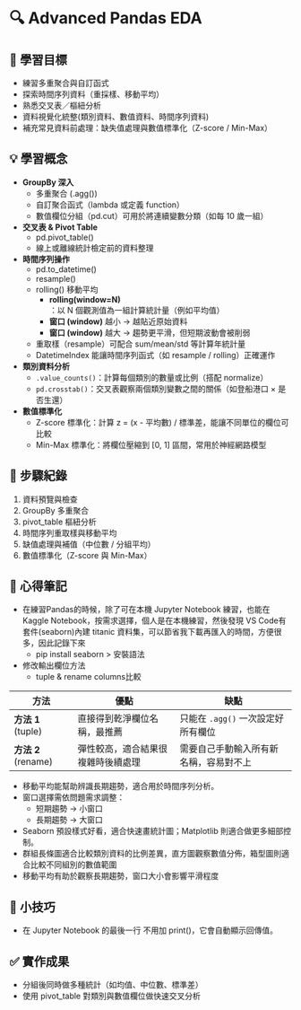 # 🔍 Advanced Pandas EDA

## 🎯 學習目標
- 練習多重聚合與自訂函式  
- 探索時間序列資料（重採樣、移動平均）  
- 熟悉交叉表／樞紐分析  
- 資料視覺化統整(類別資料、數值資料、時間序列資料)  
- 補充常見資料前處理：缺失值處理與數值標準化（Z-score / Min-Max）

## 💡 學習概念
- **GroupBy 深入**  
    - 多重聚合 (.agg())  
    - 自訂聚合函式（lambda 或定義 function）
    - 數值欄位分組（pd.cut）可用於將連續變數分類（如每 10 歲一組）
- **交叉表 & Pivot Table**  
    - pd.pivot_table() 
    - 線上或離線統計檢定前的資料整理
- **時間序列操作**  
    - pd.to_datetime()
    - resample()
    - rolling() 移動平均
        - **rolling(window=N)**：以 N 個觀測值為一組計算統計量（例如平均值）
        - **窗口 (window)** 越小 → 越貼近原始資料
        - **窗口 (window)** 越大 → 趨勢更平滑，但短期波動會被削弱
    - 重取樣（resample）可配合 sum/mean/std 等計算年統計量
    - DatetimeIndex 能讓時間序列函式（如 resample / rolling）正確運作
- **類別資料分析**
    - `.value_counts()`：計算每個類別的數量或比例（搭配 normalize）
    - `pd.crosstab()`：交叉表觀察兩個類別變數之間的關係（如登船港口 × 是否生還）
- **數值標準化**
    - Z-score 標準化：計算 z = (x - 平均數) / 標準差，能讓不同單位的欄位可比較
    - Min-Max 標準化：將欄位壓縮到 [0, 1] 區間，常用於神經網路模型


## 📌 步驟紀錄

1. 資料預覽與檢查
2. GroupBy 多重聚合
3. pivot_table 樞紐分析
4. 時間序列重取樣與移動平均
5. 缺值處理與補值（中位數 / 分組平均）
6. 數值標準化（Z-score 與 Min-Max）

## 🧠 心得筆記
- 在練習Pandas的時候，除了可在本機 Jupyter Notebook 練習，也能在 Kaggle Notebook，按需求選擇，個人是在本機練習，然後發現 VS Code有套件(seaborn)內建 titanic 資料集，可以節省我下載再匯入的時間，方便很多，因此記錄下來
    - pip install seaborn > 安裝語法
- 修改輸出欄位方法
    - tuple & rename columns比較    

| 方法                       | 優點                                              | 缺點                                        |
|--------------------------|-------------------------------------------------|-------------------------------------------|
| **方法 1** (tuple)       | 直接得到乾淨欄位名稱，最推薦                          | 只能在 `.agg()` 一次設定好所有欄位           |
| **方法 2** (rename)      | 彈性較高，適合結果很複雜時後續處理                      | 需要自己手動輸入所有新名稱，容易對不上       |
- 移動平均能幫助辨識長期趨勢，適合用於時間序列分析。
- 窗口選擇需依問題需求調整：
    - 短期趨勢 → 小窗口
    - 長期趨勢 → 大窗口
- Seaborn 預設樣式好看，適合快速畫統計圖；Matplotlib 則適合做更多細部控制。
- 群組長條圖適合比較類別資料的比例差異，直方圖觀察數值分佈，箱型圖則適合比較不同組別的數值範圍
- 移動平均有助於觀察長期趨勢，窗口大小會影響平滑程度

## 🔹 小技巧
- 在 Jupyter Notebook 的最後一行 不用加 print()，它會自動顯示回傳值。


## ✅ 實作成果
- 分組後同時做多種統計（如均值、中位數、標準差）
- 使用 pivot_table 對類別與數值欄位做快速交叉分析